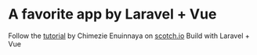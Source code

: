 # A favorite app by Laravel + Vue

Follow the [tutorial](https://scotch.io/tutorials/implement-a-favoriting-feature-using-laravel-and-vue-js) by Chimezie Enuinnaya on [scotch.io](scotch.io)
Build with Laravel + Vue